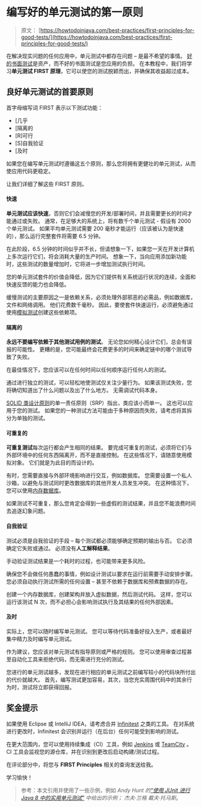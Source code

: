 # 编写好的单元测试的第一原则

> 原文： [https://howtodoinjava.com/best-practices/first-principles-for-good-tests/](https://howtodoinjava.com/best-practices/first-principles-for-good-tests/)

在解决现实问题的任何应用中，单元测试中都存在问题 – 是最不希望的事情。 [好的书面测试](//howtodoinjava.com/best-practices/unit-testing-best-practices-junit-reference-guide/)是资产，而不好的书面测试是您应用的负担。 在本教程中，我们将学习**单元测试 FIRST 原理**，它可以使您的测试脱颖而出，并确保其收益超过成本。

## 良好单元测试的首要原则

首字母缩写词 FIRST 表示以下测试功能：

*   [几乎
*   [隔离的
*   [R]可行
*   [S]自我验证
*   [及时

如果您在编写单元测试时遵循这五个原则，那么您将拥有更健壮的单元测试，从而使应用代码更稳定。

让我们详细了解这些 FIRST 原则。

#### 快速

**单元测试应该快速**，否则它们会减慢您的开发/部署时间，并且需要更长的时间才能通过或失败。 通常，在足够大的系统上，将有数千个单元测试 - 假设有 2000 个单元测试。 如果平均单元测试需要 200 毫秒才能运行（应该被认为是快速的），那么运行完整套件将需要 6.5 分钟。

在此阶段，6.5 分钟的时间似乎并不长，但请想象一下，如果您一天在开发计算机上多次运行它们，将会消耗大量的生产时间。 想象一下，当向应用添加新功能时，这些测试的数量增加时，它将进一步增加测试执行时间。

您的单元测试套件的价值会降低，因为它们提供有关系统运行状况的连续，全面和快速反馈的能力也会降低。

缓慢测试的主要原因之一是依赖关系，必须处理外部邪恶的必需品，例如数据库，文件和网络调用。 他们花费数千毫秒。 因此，要使套件快速运行，必须避免通过使用[模拟测试](https://howtodoinjava.com/library/mock-testing-using-powermock-with-junit-and-mockito/)创建这些依赖项。

#### 隔离的

**永远不要编写依赖于其他测试用例的测试**。 无论您如何精心设计它们，总会有误报的可能性。 更糟的是，您可能最终会花费更多的时间来确定链中的哪个测试导致了失败。

在最佳情况下，您应该可以在任何时间以任何顺序运行任何人的测试。

通过进行独立的测试，可以轻松地使测试仅关注少量行为。 如果该测试失败，您将确切知道出了什么问题以及出了什么地方。 无需调试代码本身。

[SOLID 类设计原则](//howtodoinjava.com/best-practices/5-class-design-principles-solid-in-java/)的单一责任原则（SRP）指出，类应该小而单一。 这也可以应用于您的测试。 如果您的一种测试方法可能由于多种原因而失败，请考虑将其拆分为单独的测试。

#### 可重复的

**可重复测试**每次运行都会产生相同的结果。 要完成可重复的测试，必须将它们与外部环境中的任何东西隔离开，而不是直接控制。 在这些情况下，请随意使用模拟对象。 它们就是为此目的而设计的。

有时，您需要直接与外部环境影响进行交互，例如数据库。 您需要设置一个私人沙箱，以避免与测试同时更改数据库的其他开发人员发生冲突。 在这种情况下，您可以使用[内存数据库](//howtodoinjava.com/hibernate/hibernate-4-using-in-memory-database-with-hibernate/)。

如果测试不可重复，那么您肯定会得到一些虚假的测试结果，并且您不能浪费时间去追逐幻象问题。

#### 自我验证

测试必须是自我验证的手段 – 每个测试都必须能够确定预期的输出与否。 它必须确定它失败或通过。 必须没有**人工解释结果**。

手动验证测试结果是一个耗时的过程，也可能带来更多风险。

确保您不会做任何愚蠢的事情，例如设计测试以要求在运行前需要手动安排步骤。 您必须自动执行测试所需的任何设置 – 甚至不依赖于数据库和预煮数据的存在。

创建一个内存数据库，创建架构并放入虚拟数据，然后测试代码。 这样，您可以运行该测试 N 次，而不必担心会影响测试执行及其结果的任何外部因素。

#### 及时

实际上，您可以随时编写单元测试。 您可以等待代码准备好投入生产，或者最好集中精力及时编写单元测试。

作为建议，您应该对单元测试有指导原则或严格的规则。 您可以使用审查过程甚至自动化工具来拒绝代码，而无需进行充分的测试。

您进行的单元测试越多，发现在进行相应的单元测试之前编写较小的代码块所付出的代价就越大。 首先，编写测试更加容易，其次，当您充实周围代码中的其余行为时，测试将立即获得回报。

## 奖金提示

如果使用 Eclipse 或 IntelliJ IDEA，请考虑合并 [Infinitest](https://infinitest.github.io/) 之类的工具。 在对系统进行更改时，Infinitest 会识别并运行（在后台）任何可能受到影响的测试。

在更大范围内，您可以使用持续集成（CI）工具，例如 [Jenkins](https://jenkins.io/) 或 [TeamCity](https://www.jetbrains.com/teamcity/) 。 CI 工具会监视您的源仓库，并在识别到更改后启动构建/测试过程。

在评论部分中，将您与 **FIRST Principles** 相关的查询发送给我。

学习愉快！

> 参考：本文引用并使用了一些示例，例如 *Andy Hunt 的[“使用 JUnit 进行 Java 8 中的实用单元测试”](https://pragprog.com/book/utj2/pragmatic-unit-testing-in-java-8-with-junit) 中给出的示例； 杰夫·兰格 戴夫·托马斯*。